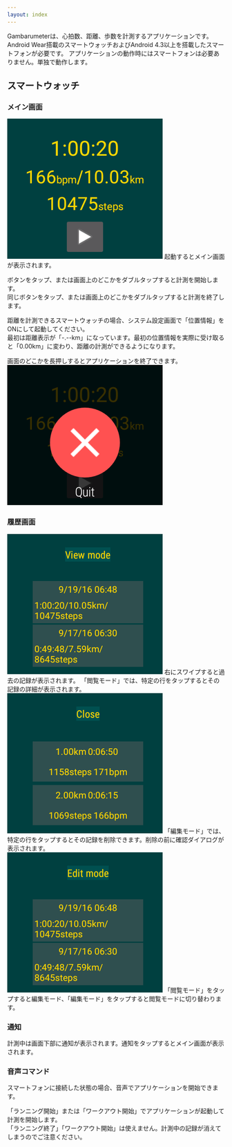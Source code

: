 ```yaml
---
layout: index
---
```

Gambarumeterは、心拍数、距離、歩数を計測するアプリケーションです。
Android Wear搭載のスマートウォッチおよびAndroid 4.3以上を搭載したスマートフォンが必要です。
アプリケーションの動作時にはスマートフォンは必要ありません。単独で動作します。

## スマートウォッチ

### メイン画面

![Main view](screenshots/watch-main.png)
起動するとメイン画面が表示されます。

ボタンをタップ、または画面上のどこかをダブルタップすると計測を開始します。  
同じボタンをタップ、または画面上のどこかをダブルタップすると計測を終了します。 

距離を計測できるスマートウォッチの場合、システム設定画面で「位置情報」をONにして起動してください。  
最初は距離表示が「-.--km」になっています。最初の位置情報を実際に受け取ると「0.00km」に変わり、距離の計測ができるようになります。

画面のどこかを長押しするとアプリケーションを終了できます。
![Detail view](screenshots/watch-quit.png)

### 履歴画面

![History view](screenshots/watch-history-view.png)
右にスワイプすると過去の記録が表示されます。
「閲覧モード」では、特定の行をタップするとその記録の詳細が表示されます。  
![Detail view](screenshots/watch-detail.png)
「編集モード」では、特定の行をタップするとその記録を削除できます。削除の前に確認ダイアログが表示されます。  
![History view](screenshots/watch-history-edit.png)
「閲覧モード」をタップすると編集モード、「編集モード」をタップすると閲覧モードに切り替わります。

### 通知

計測中は画面下部に通知が表示されます。通知をタップするとメイン画面が表示されます。


### 音声コマンド

スマートフォンに接続した状態の場合、音声でアプリケーションを開始できます。

「ランニング開始」または「ワークアウト開始」でアプリケーションが起動して計測を開始します。  
「ランニング終了」「ワークアウト開始」は使えません。計測中の記録が消えてしまうのでご注意ください。


